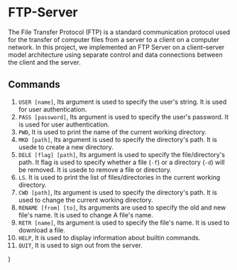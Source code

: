# FTP-Server

The File Transfer Protocol (FTP) is a standard communication protocol used for the transfer of computer files from a server to a client on a computer network. 
In this project, we implemented an FTP Server on a client–server model architecture using separate control and data connections between the client and the server. 

## Commands

1. `USER [name]`, Its argument is used to specify the user's string. It is used for user authentication.
2. `PASS [password]`, Its argument is used to specify the user's password. It is used for user authentication.
3. `PWD`, It is used to print the name of the current working directory.
4. `MKD [path]`, Its argument is used to specify the directory's path. It is usede to create a new directory.
5. `DELE [flag] [path]`, Its argument is used to specify the file/directory's path. It flag is used to specify whether a file (`-f`) or a directory (`-d`) will be removed. It is usede to remove a file or directory.
6. `LS`. It is used to print the list of files/directories in the current working directory.
7. `CWD [path]`, Its argument is used to specify the directory's path. It is used to change the current working directory.
8. `RENAME [from] [to]`, Its arguments are used to specify the old and new file's name. It is used to change A file's name.
9. `RETR [name]`, Its argument is used to specify the file's name. It is used to download a file.
10. `HELP`, It is used to display information about builtin commands.
11. `QUIT`, It is used to sign out from the server.

)
